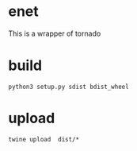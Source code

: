 # enet
This is a wrapper of tornado

# build

```
python3 setup.py sdist bdist_wheel
```

# upload

```
twine upload  dist/*
```
